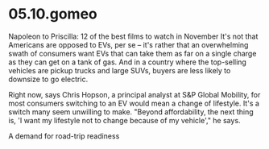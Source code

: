 # 05.10.gomeo
Napoleon to Priscilla: 12 of the best films to watch in November
It's not that Americans are opposed to EVs, per se – it's rather that an overwhelming swath of consumers want EVs that can take them as far on a single charge as they can get on a tank of gas. And in a country where the top-selling vehicles are pickup trucks and large SUVs, buyers are less likely to downsize to go electric. 

Right now, says Chris Hopson, a principal analyst at S&P Global Mobility, for most consumers switching to an EV would mean a change of lifestyle. It's a switch many seem unwilling to make. "Beyond affordability, the next thing is, 'I want my lifestyle not to change because of my vehicle'," he says. 

A demand for road-trip readiness 
